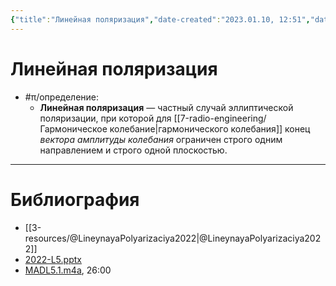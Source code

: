 ```yaml
---
{"title":"Линейная поляризация","date-created":"2023.01.10, 12:51","date-modified":"2023.01.10, 12:56","aliases":["плоскостная поляризация"],"tags":[],"dg-publish":true,"permalink":"/7-radio-engineering/linejnaya-polyarizacziya/","dgPassFrontmatter":true}
---
```



# Линейная поляризация

- #π/определение:
	- **Линейная поляризация** — частный случай эллиптической поляризации, при которой для [[7-radio-engineering/Гармоническое колебание\|гармонического колебания]] конец *вектора амплитуды колебания* ограничен строго одним направлением и строго одной плоскостью.

---

# Библиография

- [[3-resources/@LineynayaPolyarizaciya2022\|@LineynayaPolyarizaciya2022]]
- [2022-L5.pptx](file:///C:%5CUsers%5CMojo%5CiCloudDrive%5C_university%5CIllarionov%5Clecture-presentations%5C2022-L5.pptx)
- [MADL5.1.m4a](file:///C:%5CUsers%5CMojo%5CiCloudDrive%5C_university%5CIllarionov%5Clecture-recording%5CMADL5.1.m4a), 26:00
